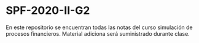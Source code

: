 # SPF-2020-II-G2
En este repositorio se encuentran todas las notas del curso simulación de procesos financieros. Material adiciona será suministrado durante clase.

